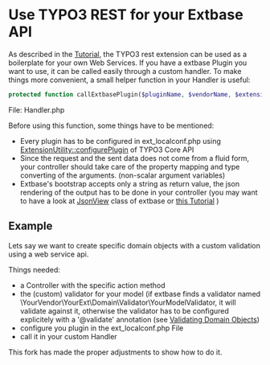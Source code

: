 # Use TYPO3 REST for your Extbase API

As described in the [Tutorial](https://rest.cundd.net/Tutorial/), the TYPO3 rest extension can be used as a boilerplate for your own Web Services. If you have a extbase Plugin you want to use, it can be called easily through a custom handler. To make things more convenient, a small helper function in your Handler is useful:

```php
protected function callExtbasePlugin($pluginName, $vendorName, $extensionName, $controllerName, $actionName, $arguments) { ... }
```
File: Handler.php

Before using this function, some things have to be mentioned:
 * Every plugin has to be configured in ext_localconf.php using [ExtensionUtility::configurePlugin](http://api.typo3.org/typo3cms/master/html/class_t_y_p_o3_1_1_c_m_s_1_1_extbase_1_1_utility_1_1_extension_utility.html) of TYPO3 Core API
 * Since the request and the sent data does not come from a fluid form, your controller should take care of the property mapping and type converting of the arguments. (non-scalar argument variables)
 * Extbase's bootstrap accepts only a string as return value, the json rendering of the output has to be done in your controller (you may want to have a look at [JsonView](http://api.typo3.org/typo3cms/master/html/class_t_y_p_o3_1_1_c_m_s_1_1_install_1_1_view_1_1_json_view.html) class of extbase or [this Tutorial](https://usetypo3.com/json-view.html) )

## Example

Lets say we want to create specific domain objects with a custom validation using a web service api.

Things needed:

* a Controller with the specific action method
* the (custom) validator for your model (if extbase finds a validator named \YourVendor\YourExt\Domain\Validator\YourModelValidator, it will validate against it, otherwise the validator has to be configured explicitely with a '@validate' annotation (see [Validating Domain Objects](https://docs.typo3.org/typo3cms/ExtbaseFluidBook/9-CrosscuttingConcerns/2-validating-domain-objects.html)) 
* configure you plugin in the ext_localconf.php File
* call it in your custom Handler

This fork has made the proper adjustments to show how to do it.
